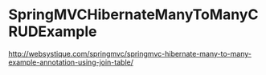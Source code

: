 # SpringMVCHibernateManyToManyCRUDExample
http://websystique.com/springmvc/springmvc-hibernate-many-to-many-example-annotation-using-join-table/

